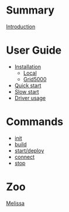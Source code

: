 # Summary

[Introduction](README.md)

# User Guide

- [Installation](install/installation.md)
    - [Local](install/local.md)
    - [Grid5000](install/grid5000.md)
- [Quick start](quick-start.md)
- [Slow start](slow-start.md)
- [Driver usage](driver-usage.md)

# Commands

- [init](commands/init.md)
- [build](commands/build.md)
- [start/deploy](commands/start.md)
- [connect](commands/connect.md)
- [stop](commands/stop.md)

# Zoo

[Melissa](zoo/melissa.md)
<!-- [K3S](zoo/k3s.md)
[Hadoop](zoo/hadoop.md) -->

